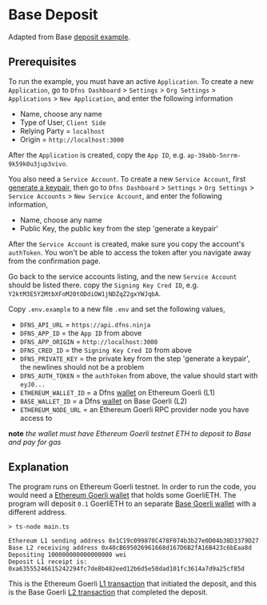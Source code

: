 # Base Deposit

Adapted from Base [deposit example](https://github.com/base-org/guides/blob/main/bridge/native/hardhat.config.js).

## Prerequisites

To run the example, you must have an active `Application`. To create a new `Application`, go to `Dfns Dashboard` > `Settings` > `Org Settings` > `Applications` > `New Application`, and enter the following information

- Name, choose any name
- Type of User, `Client Side`
- Relying Party = `localhost`
- Origin = `http://localhost:3000`

After the `Application` is created, copy the `App ID`, e.g. `ap-39abb-5nrrm-9k59k0u3jup3vivo`.

You also need a `Service Account`. To create a new `Service Account`, first [generate a keypair](https://docs.dfns.co/dfns-docs/advanced-topics/authentication/credentials/generate-a-key-pair), then go to `Dfns Dashboard` > `Settings` > `Org Settings` > `Service Accounts` > `New Service Account`, and enter the following information,

- Name, choose any name
- Public Key, the public key from the step 'generate a keypair'

After the `Service Account` is created, make sure you copy the account's `authToken`. You won't be able to access the token after you navigate away from the confirmation page.

Go back to the service accounts listing, and the new `Service Account` should be listed there. copy the `Signing Key Cred ID`, e.g. `Y2ktM3E5Y2MtbXFoM20tODdiOW1jNDZqZ2gxYWJqbA`.

Copy `.env.example` to a new file `.env` and set the following values,

- `DFNS_API_URL` = `https://api.dfns.ninja`
- `DFNS_APP_ID` = the `App ID` from above
- `DFNS_APP_ORIGIN` = `http://localhost:3000`
- `DFNS_CRED_ID` = the `Signing Key Cred ID` from above
- `DFNS_PRIVATE_KEY` = the private key from the step 'generate a keypair', the newlines should not be a problem
- `DFNS_AUTH_TOKEN` = the `authToken` from above, the value should start with `eyJ0...`
- `ETHEREUM_WALLET_ID` = a Dfns [wallet](https://docs.dfns.co/dfns-docs/api-docs/beta-wallets-api-and-nfts/create-wallet) on Ethereum Goerli (L1)
- `BASE_WALLET_ID` = a Dfns [wallet](https://docs.dfns.co/dfns-docs/api-docs/beta-wallets-api-and-nfts/create-wallet) on Base Goerli (L2)
- `ETHEREUM_NODE_URL` = an Ethereum Goerli RPC provider node you have access to

**note** _the wallet must have Ethereum Goerli testnet ETH to deposit to Base and pay for gas_

## Explanation

The program runs on Ethereum Goerli testnet. In order to run the code, you would need a [Ethereum Goerli wallet](https://goerli.etherscan.io/address/0x1c19c099870c478f074b3b27e0d04b38d3379d27) that holds some GoerliETH. The program will deposit `0.1` GoerliETH to an separate [Base Goerli wallet](https://goerli.basescan.org/address/0x40cb695026961668d167d6b2fa16b423c6beaa8d) with a different address.

```shell
> ts-node main.ts

Ethereum L1 sending address 0x1C19c099870C478F074b3b27e0D04b38D3379D27
Base L2 receiving address 0x40cB695026961668d167D6B2fA16B423c6bEaa8d
Depositing 100000000000000000 wei
Deposit L1 receipt is: 0xa63555246615242294fc7de8b482eed12b6d5e50dad101fc3614a7d9a25cf85d
```

This is the Ethereum Goerli [L1 transaction](https://goerli.etherscan.io/tx/0xa63555246615242294fc7de8b482eed12b6d5e50dad101fc3614a7d9a25cf85d) that initiated the deposit, and this is the Base Goerli [L2 transaction](https://goerli.basescan.org/tx/0xcb82f69191b6771fd79984233e612b1dd05457ad3e95028954dbb8aede8fe8da) that completed the deposit.
